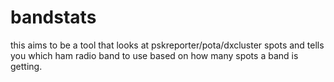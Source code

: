 # bandstats
this aims to be a tool that looks at pskreporter/pota/dxcluster spots and tells you which ham radio band to use based on how many spots a band is getting.
